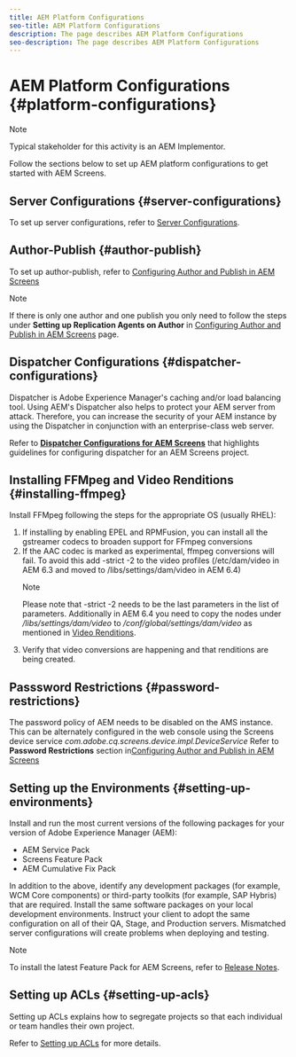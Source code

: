 ```yaml
---
title: AEM Platform Configurations
seo-title: AEM Platform Configurations
description: The page describes AEM Platform Configurations
seo-description: The page describes AEM Platform Configurations
---
```

# AEM Platform Configurations  {#platform-configurations}

>[!NOTE]
>
>Typical stakeholder for this activity is an AEM Implementor.

Follow the sections below to set up AEM platform configurations to get started with AEM Screens.

## Server Configurations {#server-configurations}

To set up server configurations, refer to [Server Configurations](https://helpx.adobe.com/experience-manager/6-5/screens/using/configuring-screens-introduction.html#ServerConfiguration).

## Author-Publish {#author-publish}

To set up author-publish, refer to [Configuring Author and Publish in AEM Screens](https://helpx.adobe.com/experience-manager/6-5/screens/using/author-and-publish.html)

>[!NOTE]
>
>If there is only one author and one publish you only need to follow the steps under **Setting up Replication Agents on Author** in [Configuring Author and Publish in AEM Screens](https://helpx.adobe.com/experience-manager/6-5/screens/using/author-and-publish.html) page.

## Dispatcher Configurations {#dispatcher-configurations}

Dispatcher is Adobe Experience Manager's caching and/or load balancing tool. Using AEM's Dispatcher also helps to protect your AEM server from attack. Therefore, you can increase the security of your AEM instance by using the Dispatcher in conjunction with an enterprise-class web server.

Refer to **[Dispatcher Configurations for AEM Screens](https://helpx.adobe.com/experience-manager/6-5/screens/using/dispatcher-configurations-aem-screens.html)** that highlights guidelines for configuring dispatcher for an AEM Screens project.

## Installing FFMpeg and Video Renditions {#installing-ffmpeg}

Install FFMpeg following the steps for the appropriate OS (usually RHEL):

1. If installing by enabling EPEL and RPMFusion, you can install all the gstreamer codecs to broaden support for FFmpeg conversions
1. If the AAC codec is marked as experimental, ffmpeg conversions will fail. To avoid this add -strict -2 to the video profiles (/etc/dam/video in AEM 6.3 and moved to /libs/settings/dam/video in AEM 6.4)
   >[!NOTE]
   >
   > Please note that -strict -2 needs to be the last parameters in the list of parameters. Additionally in AEM 6.4 you need to copy the nodes under */libs/settings/dam/video* to */conf/global/settings/dam/video* as mentioned in [Video Renditions](https://helpx.adobe.com/experience-manager/6-5/screens/using/generating-renditions.html).
1. Verify that video conversions are happening and that renditions are being created.

## Passsword Restrictions {#password-restrictions}

The password policy of AEM needs to be disabled on the AMS instance. This can be alternately configured in the web console using the Screens device service *com.adobe.cq.screens.device.impl.DeviceService*
Refer to **Password Restrictions** section in[Configuring Author and Publish in AEM Screens](https://helpx.adobe.com/experience-manager/6-5/screens/using/author-and-publish.html)

## Setting up the Environments {#setting-up-environments}

Install and run the most current versions of the following packages for your version of Adobe Experience Manager (AEM):

* AEM Service Pack
* Screens Feature Pack
* AEM Cumulative Fix Pack

In addition to the above, identify any development packages (for example, WCM Core
components) or third-party toolkits (for example, SAP Hybris) that are required.
Install the same software packages on your local development environments. Instruct your client to adopt the same configuration on all of their QA, Stage, and Production servers. Mismatched server configurations will create problems when deploying and testing.

>[!NOTE]
>
>To install the latest Feature Pack for AEM Screens, refer to [Release Notes](https://helpx.adobe.com/experience-manager/6-5/screens/user-guide.html?topic=/experience-manager/6-5/screens/morehelp/release-notes.ug.js).

## Setting up ACLs {#setting-up-acls}

Setting up ACLs explains how to segregate projects so that each individual or team handles their own project.

Refer  to [Setting up ACLs](https://helpx.adobe.com/experience-manager/6-5/screens/using/setting-up-acls.html) for more details.
